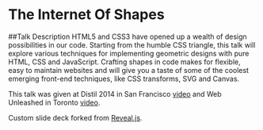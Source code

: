 # The Internet Of Shapes

##Talk Description
HTML5 and CSS3 have opened up a wealth of design possibilities in our code. Starting from the humble CSS triangle, this talk will explore various techniques for implementing geometric designs with pure HTML, CSS and JavaScript. Crafting shapes in code makes for flexible, easy to maintain websites and will give you a taste of some of the coolest emerging front-end techniques, like CSS transforms, SVG and Canvas.

This talk was given at Distil 2014 in San Francisco [video](http://vimeo.com/105185884) and Web Unleashed in Toronto [video](https://www.youtube.com/watch?v=FzB6SGrpg8M).

Custom slide deck forked from [Reveal.js](https://github.com/hakimel/reveal.js/).
